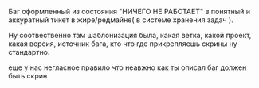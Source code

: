 
Баг оформленный из состояния "НИЧЕГО НЕ РАБОТАЕТ" в понятный и аккуратный тикет в жире/редмайне( в системе хранения задач ). 

Ну соотвественно там шаблонизация была, какая ветка, какой проект, какая версия, источник бага, кто что где прикрепляешь скрины ну стандартно.

еще у нас негласное правило что неавжно как ты описал баг должен быть скрин
